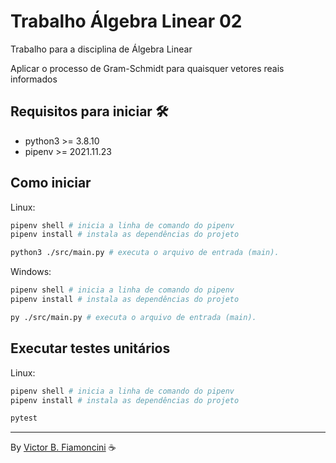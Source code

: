 # Trabalho Álgebra Linear 02

Trabalho para a disciplina de Álgebra Linear

Aplicar o processo de Gram-Schmidt para quaisquer vetores reais informados

## Requisitos para iniciar 🛠

- python3 >= 3.8.10
- pipenv >= 2021.11.23

## Como iniciar

Linux:

```bash
pipenv shell # inicia a linha de comando do pipenv
pipenv install # instala as dependências do projeto

python3 ./src/main.py # executa o arquivo de entrada (main).
```

Windows:

```bash
pipenv shell # inicia a linha de comando do pipenv
pipenv install # instala as dependências do projeto

py ./src/main.py # executa o arquivo de entrada (main).
```

## Executar testes unitários

Linux:

```bash
pipenv shell # inicia a linha de comando do pipenv
pipenv install # instala as dependências do projeto

pytest
```

----------
By [Victor B. Fiamoncini](https://github.com/Victor-Fiamoncini) ☕️
